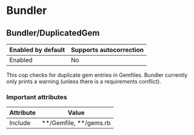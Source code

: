 # Bundler

## Bundler/DuplicatedGem

Enabled by default | Supports autocorrection
--- | ---
Enabled | No

This cop checks for duplicate gem entries in Gemfiles. Bundler currently
only prints a warning (unless there is a requirements conflict).

### Important attributes

Attribute | Value |
--- | --- |
Include | \*\*/Gemfile, \*\*/gems.rb |
